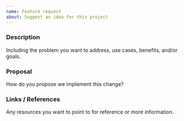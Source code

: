 ```yaml
---
name: Feature request
about: Suggest an idea for this project
---
```


### Description

Including the problem you want to address, use cases, benefits, and/or goals.

### Proposal

How do you propose we implement this change?

### Links / References

Any resources you want to point to for reference or more information.
